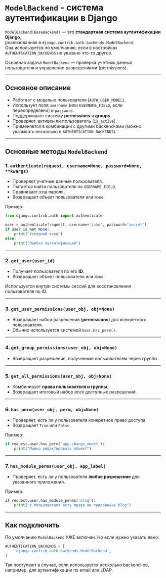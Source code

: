 # `ModelBackend` - система аутентификации в Django

`ModelBackend(BaseBackend)` — это **стандартная система аутентификации Django**,  
реализованная в `django.contrib.auth.backends.ModelBackend`.  
Она используется по умолчанию, если в настройках `AUTHENTICATION_BACKENDS` не указано что-то другое.

Основная задача `ModelBackend` — проверка учетных данных пользователя и управление разрешениями (permissions).

---

## Основное описание

* Работает с моделью пользователя (`AUTH_USER_MODEL`).
* Использует поля `username` (или `USERNAME_FIELD`, если переопределено) и `password`.
* Поддерживает систему **permissions** и **groups**.
* Проверяет, активен ли пользователь (`is_active`).
* Применяется в комбинации с другими backend-ами (можно указывать несколько в `AUTHENTICATION_BACKENDS`).

---

## Основные методы `ModelBackend`

### 1. `authenticate(request, username=None, password=None, **kwargs)`

* Проверяет учетные данные пользователя.
* Пытается найти пользователя по `USERNAME_FIELD`.
* Сравнивает хэш пароля.
* Возвращает объект пользователя или `None`.

Пример:

```python
from django.contrib.auth import authenticate

user = authenticate(request, username='john', password='secret')
if user is not None:
    print("Успешный вход")
else:
    print("Ошибка аутентификации")
```

---

### 2. `get_user(user_id)`

* Получает пользователя по его **ID**.
* Возвращает объект пользователя или `None`.

Используется внутри системы сессий для восстановления пользователя по ID.

---

### 3. `get_user_permissions(user_obj, obj=None)`

* Возвращает набор разрешений (**permissions**) для конкретного пользователя.
* Обычно используется системой `User.has_perm()`.

---

### 4. `get_group_permissions(user_obj, obj=None)`

* Возвращает разрешения, полученные пользователем через группы.

---

### 5. `get_all_permissions(user_obj, obj=None)`

* Комбинирует **права пользователя и группы**.
* Возвращает итоговый набор всех доступных разрешений.

---

### 6. `has_perm(user_obj, perm, obj=None)`

* Проверяет, есть ли у пользователя конкретное право доступа.
* Возвращает `True` или `False`.

Пример:

```python
if request.user.has_perm('app.change_model'):
    print("Можно редактировать объект")
```

---

### 7. `has_module_perms(user_obj, app_label)`

* Проверяет, есть ли у пользователя **любое разрешение** для указанного приложения.

Пример:

```python
if request.user.has_module_perms('blog'):
    print("У пользователя есть права на приложение blog")
```

---

## Как подключить

По умолчанию `ModelBackend` УЖЕ включен. Но если нужно указать явно:

```python
AUTHENTICATION_BACKENDS = [
    'django.contrib.auth.backends.ModelBackend',
]
```

Так поступают в случае, если используется несколько backend-ов, например, для аутентификации по email или LDAP.

